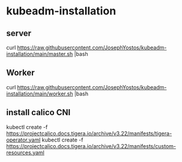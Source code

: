 # kubeadm-installation

## server
curl https://raw.githubusercontent.com/JosephYostos/kubeadm-installation/main/master.sh |bash

## Worker
curl https://raw.githubusercontent.com/JosephYostos/kubeadm-installation/main/worker.sh |bash

## install calico CNI

kubectl create -f https://projectcalico.docs.tigera.io/archive/v3.22/manifests/tigera-operator.yaml
kubectl create -f https://projectcalico.docs.tigera.io/archive/v3.22/manifests/custom-resources.yaml
